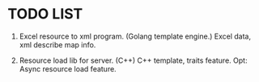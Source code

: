 # TODO LIST
1. Excel resource to xml program. (Golang template engine.)
  Excel data, xml describe map info. 
  
2. Resource load lib for server. (C++)
  C++ template, traits feature.
  Opt: Async resource load feature.
